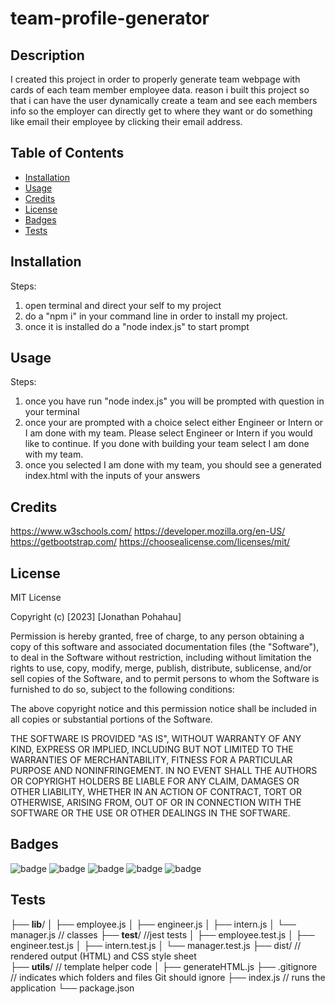 # team-profile-generator

## Description 

I created this project in order to properly generate team webpage  with cards of each team member employee data. reason i built this project so that i can have the user dynamically create a team and see each members info so the employer can directly get to where they want or do something like email their employee by clicking their email address.


## Table of Contents

* [Installation](#installation)
* [Usage](#usage)
* [Credits](#credits)
* [License](#license)
* [Badges](#badges  )
* [Tests](#tests)

## Installation

Steps:
1. open terminal and direct your self to my project
2. do a "npm i" in your command line in order to install my project.
3. once it is installed do a "node index.js" to start prompt


## Usage 

Steps:
1. once you have run "node index.js" you will be prompted with question in your terminal
2. once your are prompted with a choice select either Engineer or Intern or I am done with my team. Please select Engineer or Intern if you would like to continue. If you done with building your team select I am done with my team.
3. once you selected I am done with my team, you should see a generated index.html with the inputs of your answers


## Credits

https://www.w3schools.com/
https://developer.mozilla.org/en-US/
https://getbootstrap.com/
https://choosealicense.com/licenses/mit/


## License

MIT License

Copyright (c) [2023] [Jonathan Pohahau]

Permission is hereby granted, free of charge, to any person obtaining a copy
of this software and associated documentation files (the "Software"), to deal
in the Software without restriction, including without limitation the rights
to use, copy, modify, merge, publish, distribute, sublicense, and/or sell
copies of the Software, and to permit persons to whom the Software is
furnished to do so, subject to the following conditions:

The above copyright notice and this permission notice shall be included in all
copies or substantial portions of the Software.

THE SOFTWARE IS PROVIDED "AS IS", WITHOUT WARRANTY OF ANY KIND, EXPRESS OR
IMPLIED, INCLUDING BUT NOT LIMITED TO THE WARRANTIES OF MERCHANTABILITY,
FITNESS FOR A PARTICULAR PURPOSE AND NONINFRINGEMENT. IN NO EVENT SHALL THE
AUTHORS OR COPYRIGHT HOLDERS BE LIABLE FOR ANY CLAIM, DAMAGES OR OTHER
LIABILITY, WHETHER IN AN ACTION OF CONTRACT, TORT OR OTHERWISE, ARISING FROM,
OUT OF OR IN CONNECTION WITH THE SOFTWARE OR THE USE OR OTHER DEALINGS IN THE
SOFTWARE.
## Badges

![badge](https://img.shields.io/badge/license-MIT-orange)
![badge](https://img.shields.io/badge/language-JavaScript-green)
![badge](https://img.shields.io/badge/language-Nodejs-brightgreen)
![badge](https://img.shields.io/badge/language-TTD-blueviolet)
![badge](https://img.shields.io/badge/language-inquirer-blue)


## Tests

  
├── __lib__/
│   ├── employee.js
│   ├── engineer.js
│   ├── intern.js
│   └── manager.js                   // classes
├── __test__/             //jest tests
│   ├── employee.test.js
│   ├── engineer.test.js
│   ├── intern.test.js
│   └── manager.test.js
├── dist/                  // rendered output (HTML) and CSS style sheet    
├── __utils__/                   // template helper code 
│   ├── generateHTML.js
├── .gitignore             // indicates which folders and files Git should ignore
├── index.js               // runs the application
└── package.json      